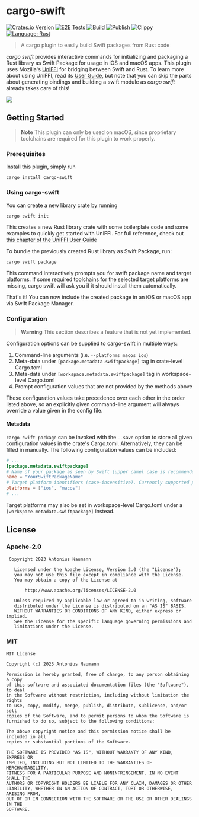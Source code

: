 # cargo-swift
[![Crates.io Version](https://img.shields.io/crates/v/cargo-swift)](https://crates.io/crates/cargo-swift)
[![E2E Tests](https://github.com/antoniusnaumann/cargo-swift/actions/workflows/end-to-end.yml/badge.svg)](https://github.com/antoniusnaumann/cargo-swift/actions/workflows/end-to-end.yml)
[![Build](https://github.com/antoniusnaumann/cargo-swift/actions/workflows/ci.yml/badge.svg)](https://github.com/antoniusnaumann/cargo-swift/actions/workflows/ci.yml)
[![Publish](https://github.com/antoniusnaumann/cargo-swift/actions/workflows/publish.yml/badge.svg)](https://github.com/antoniusnaumann/cargo-swift/actions/workflows/publish.yml)
[![Clippy](https://github.com/antoniusnaumann/cargo-swift/actions/workflows/clippy.yml/badge.svg)](https://github.com/antoniusnaumann/cargo-swift/actions/workflows/clippy.yml)
[![Language: Rust](https://img.shields.io/badge/Language-Rust-F46623)](https://www.rust-lang.org)

> A cargo plugin to easily build Swift packages from Rust code

*cargo swift* provides interactive commands for initializing and packaging a Rust library as Swift Package for usage in iOS and macOS apps.
This plugin uses Mozilla's [UniFFI](https://github.com/mozilla/uniffi-rs) for bridging between Swift and Rust. To learn more about using UniFFI, read its [User Guide](https://mozilla.github.io/uniffi-rs/Overview.html),
but note that you can skip the parts about generating bindings and building a swift module as *cargo swift* already takes care of this!

![](https://github.com/antoniusnaumann/cargo-swift/blob/main/readme/cargo-swift-demo.gif)

## Getting Started
> **Note**
> This plugin can only be used on macOS, since proprietary toolchains are 
> required for this plugin to work properly.

### Prerequisites
Install this plugin, simply run
```
cargo install cargo-swift
```

### Using cargo-swift
You can create a new library crate by running
```
cargo swift init
```
This creates a new Rust library crate with some boilerplate code and some examples to quickly get started with UniFFI. For full reference, check out [this chapter of the UniFFI User Guide](https://mozilla.github.io/uniffi-rs/udl_file_spec.html)

To bundle the previously created Rust library as Swift Package, run:
```
cargo swift package
```
This command interactively prompts you for swift package name and target platforms.
If some required toolchains for the selected target platforms are missing, cargo swift will ask you if it should install them automatically.

That's it! You can now include the created package in an iOS or macOS app via Swift Package Manager.

### Configuration
> **Warning**
> This section describes a feature that is not yet implemented.

Configuration options can be supplied to cargo-swift in multiple ways:

1. Command-line arguments (i.e. ```--platforms macos ios```)
2. Meta-data under ```[package.metadata.swiftpackage]``` tag in crate-level Cargo.toml
3. Meta-data under ```[workspace.metadata.swiftpackage]``` tag in workspace-level Cargo.toml
4. Prompt configuration values that are not provided by the methods above

These configuration values take precedence over each other in the order listed above, so an explicitly given command-line argument will always override a value given in the config file.

#### Metadata
```cargo swift package``` can be invoked with the ```--save``` option to store all given configuration values in the crate's Cargo.toml. Alternatively, they can be filled in manually.
The following configuration values can be included:

```TOML
# ...
[package.metadata.swiftpackage]
# Name of your package as seen by Swift (upper camel case is recommended)
name = "YourSwiftPackageName"
# Target platform identifiers (case-insensitive). Currently supported platforms are: macos, ios
platforms = ["ios", "macos"]
# ...
````

Target platforms may also be set in workspace-level Cargo.toml under a ```[workspace.metadata.swiftpackage]``` instead.

## License
### Apache-2.0
```
 Copyright 2023 Antonius Naumann

   Licensed under the Apache License, Version 2.0 (the "License");
   you may not use this file except in compliance with the License.
   You may obtain a copy of the License at

       http://www.apache.org/licenses/LICENSE-2.0

   Unless required by applicable law or agreed to in writing, software
   distributed under the License is distributed on an "AS IS" BASIS,
   WITHOUT WARRANTIES OR CONDITIONS OF ANY KIND, either express or implied.
   See the License for the specific language governing permissions and
   limitations under the License.
```
### MIT
```
MIT License

Copyright (c) 2023 Antonius Naumann

Permission is hereby granted, free of charge, to any person obtaining a copy
of this software and associated documentation files (the "Software"), to deal
in the Software without restriction, including without limitation the rights
to use, copy, modify, merge, publish, distribute, sublicense, and/or sell
copies of the Software, and to permit persons to whom the Software is
furnished to do so, subject to the following conditions:

The above copyright notice and this permission notice shall be included in all
copies or substantial portions of the Software.

THE SOFTWARE IS PROVIDED "AS IS", WITHOUT WARRANTY OF ANY KIND, EXPRESS OR
IMPLIED, INCLUDING BUT NOT LIMITED TO THE WARRANTIES OF MERCHANTABILITY,
FITNESS FOR A PARTICULAR PURPOSE AND NONINFRINGEMENT. IN NO EVENT SHALL THE
AUTHORS OR COPYRIGHT HOLDERS BE LIABLE FOR ANY CLAIM, DAMAGES OR OTHER
LIABILITY, WHETHER IN AN ACTION OF CONTRACT, TORT OR OTHERWISE, ARISING FROM,
OUT OF OR IN CONNECTION WITH THE SOFTWARE OR THE USE OR OTHER DEALINGS IN THE
SOFTWARE.
```
